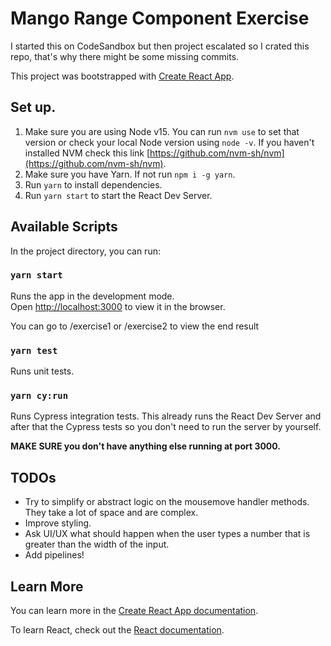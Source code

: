 # Mango Range Component Exercise

I started this on CodeSandbox but then project escalated so I crated this repo, that's why there might be some missing commits.

This project was bootstrapped with [Create React App](https://github.com/facebook/create-react-app).

## Set up.

1. Make sure you are using Node v15. You can run ```nvm use``` to set that version or check your local Node version using ```node -v```. If you haven't installed NVM check this link [https://github.com/nvm-sh/nvm](https://github.com/nvm-sh/nvm).
2. Make sure you have Yarn. If not run ```npm i -g yarn```.
3. Run ```yarn``` to install dependencies.
4. Run ```yarn start``` to start the React Dev Server.

## Available Scripts

In the project directory, you can run:

### `yarn start`

Runs the app in the development mode.\
Open [http://localhost:3000](http://localhost:3000) to view it in the browser.

You can go to /exercise1 or /exercise2 to view the end result

### `yarn test`

Runs unit tests.

### `yarn cy:run`

Runs Cypress integration tests. This already runs the React Dev Server and after that the 
Cypress tests so you don't need to run the server by yourself. 

**MAKE SURE you don't have anything else running at port 3000.**

## TODOs
- Try to simplify or abstract logic on the mousemove handler methods. They take a lot of space and are complex.
- Improve styling.
- Ask UI/UX what should happen when the user types a number that is greater than the width of the input.
- Add pipelines!

## Learn More

You can learn more in the [Create React App documentation](https://facebook.github.io/create-react-app/docs/getting-started).

To learn React, check out the [React documentation](https://reactjs.org/).
